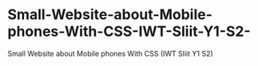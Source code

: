 # Small-Website-about-Mobile-phones-With-CSS-IWT-Sliit-Y1-S2-
Small Website about Mobile phones With CSS (IWT Sliit Y1 S2)
